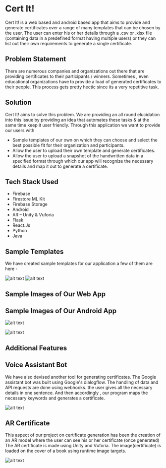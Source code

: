 # Cert It!

Cert It! is a web based and android based app that aims to provide and generate certificates over a range of many templates that can be chosen by the user. The user can enter his or her details
through a .csv or .xlsx file (containing data in a predefined format having multiple users) or they can list out their own requirements to generate a single certificate.


## Problem Statement

There are numerous companies and organizations out there that are providing certificates to their participants / winners. Sometimes , even educational organizations have to provide a load of 
generated certificates to their people. This process gets pretty hectic since its a very repetitive task. 

## Solution

Cert It! aims to solve this problem. We are providing an all round elucidation into this issue by providing an idea that automates these tasks & at the same time keep it user friendly. Through this application
we want to provide our users with 
 - Sample templates of our own on which they can choose and select the best possible fit for their organization and participants.
 - Allow the user to upload their own template and generate certificates.
 - Allow the user to upload a snapshot of the handwritten data in a specified format through which our app will recognize the necessary details and map it out to generate a certificate.
 
 ## Tech Stack Used
 
 - Firebase
 - Firestore ML Kit
 - Firebase Storage
 - Android
 - AR – Unity & Vuforia
 - Flask
 - React.Js
 - Python
 - Java

 ## Sample Templates
 
 We have created sample templates for our application a few of them are here - 
 
 
 ![alt text](https://github.com/newb-dev-1008/Certificate-Generator/blob/master/final_images/Certificate_Template1.png)
  ![alt text](https://github.com/newb-dev-1008/Certificate-Generator/blob/master/final_images/Certificate_Template2.png)

 
 ## Sample Images of Our Web App
 
 
 
 ## Sample Images of Our Android App
 ![alt text](https://github.com/newb-dev-1008/Certificate-Generator/blob/master/final_images/AppHomescreen.jpeg)
 
  ![alt text](https://github.com/newb-dev-1008/Certificate-Generator/blob/master/final_images/AppDetails1.jpeg)
 
 ## Additional Features
 
 ## Voice Assistant Bot
 
 We have also devised another tool for generating certificates. The Google assistant bot was built using Google's dialogflow. The handling of data and API requests are done using webhooks. the user gives all the necessary details in one sentence. And then accordingly , our program maps the necessary keywords and generates a certificate.

![alt text](https://github.com/newb-dev-1008/Certificate-Generator/blob/master/final_images/VoiceAssistant2.jpeg)

 ## AR Certificate
 
 This aspect of our project on certificate generation has been the creation of an AR model where the user can see his or her certificate (once generated) The AR certificate is made using Unity and Vuforia. The image(certificate) is loaded on the cover of a book using runtime image targets.


![alt text](https://github.com/newb-dev-1008/Certificate-Generator/blob/master/final_images/AR1.jpeg)


